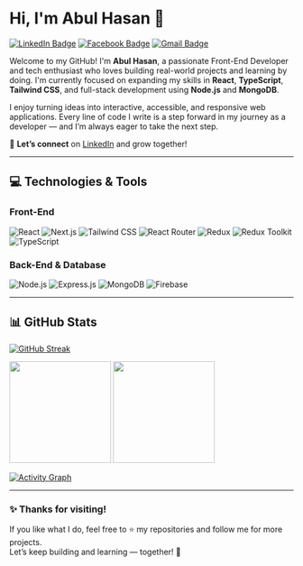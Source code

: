 # Hi, I'm Abul Hasan 👋

[![LinkedIn Badge](https://img.shields.io/badge/-LinkedIn-blue?style=flat&logo=Linkedin&logoColor=white&link=https://www.linkedin.com/in/md-abul-hasem-a6931a317/)](https://www.linkedin.com/in/md-abul-hasem-a6931a317/)
[![Facebook Badge](https://img.shields.io/badge/-Facebook-1877F2?style=flat&logo=facebook&logoColor=white&link=https://www.facebook.com/AbulHasanFB)](https://www.facebook.com/AbulHasanFB)
[![Gmail Badge](https://img.shields.io/badge/-abulhasan7bd@gmail.com-c14438?style=flat&logo=Gmail&logoColor=white&link=mailto:abulhasan7bd@gmail.com)](mailto:abulhasan7bd@gmail.com)

Welcome to my GitHub! I'm **Abul Hasan**, a passionate Front-End Developer and tech enthusiast who loves building real-world projects and learning by doing. I'm currently focused on expanding my skills in **React**, **TypeScript**, **Tailwind CSS**, and full-stack development using **Node.js** and **MongoDB**.

I enjoy turning ideas into interactive, accessible, and responsive web applications. Every line of code I write is a step forward in my journey as a developer — and I’m always eager to take the next step.

🚀 **Let’s connect** on [LinkedIn](https://www.linkedin.com/in/md-abul-hasem-a6931a317/) and grow together!

---

## 💻 Technologies & Tools

### Front-End
<p>
  <img alt="React" src="https://img.shields.io/badge/React-20232a?style=for-the-badge&logo=react&logoColor=61dafb"/>
  <img alt="Next.js" src="https://img.shields.io/badge/Next.js-000000?style=for-the-badge&logo=nextdotjs"/>
  <img alt="Tailwind CSS" src="https://img.shields.io/badge/Tailwind_CSS-06B6D4?style=for-the-badge&logo=tailwindcss&logoColor=white"/>
  <img alt="React Router" src="https://img.shields.io/badge/React_Router-CA4245?style=for-the-badge&logo=reactrouter&logoColor=white"/>
  <img alt="Redux" src="https://img.shields.io/badge/Redux-593D88?style=for-the-badge&logo=redux&logoColor=white"/>
  <img alt="Redux Toolkit" src="https://img.shields.io/badge/Redux_Toolkit-764ABC?style=for-the-badge&logo=redux&logoColor=white"/>
  <img alt="TypeScript" src="https://img.shields.io/badge/TypeScript-3178C6?style=for-the-badge&logo=typescript&logoColor=white"/>
</p>

### Back-End & Database
<p>
  <img alt="Node.js" src="https://img.shields.io/badge/Node.js-339933?style=for-the-badge&logo=nodedotjs&logoColor=white"/>
  <img alt="Express.js" src="https://img.shields.io/badge/Express.js-000000?style=for-the-badge&logo=express&logoColor=white"/>
  <img alt="MongoDB" src="https://img.shields.io/badge/MongoDB-47A248?style=for-the-badge&logo=mongodb&logoColor=white"/>
  <img alt="Firebase" src="https://img.shields.io/badge/Firebase-FFCA28?style=for-the-badge&logo=firebase&logoColor=black"/>
</p>

---

## 📊 GitHub Stats

[![GitHub Streak](https://github-readme-streak-stats.herokuapp.com/?user=abulhasan7bd&theme=github-dark&hide_border=true)](https://git.io/streak-stats)

<p align="left">
  <img height="180em" src="https://github-readme-stats.vercel.app/api?username=abulhasan7bd&show_icons=true&theme=github_dark&hide_border=true" />
  <img height="180em" src="https://github-readme-stats.vercel.app/api/top-langs/?username=abulhasan7bd&layout=compact&theme=github_dark&hide_border=true" />
</p>

[![Activity Graph](https://github-readme-activity-graph.vercel.app/graph?username=abulhasan7bd&theme=github-dark-dimmed&custom_title=Abul%20Hasan's%20GitHub%20Activity&hide_border=true)](https://github.com/ashutosh00710/github-readme-activity-graph)

---

### ✨ Thanks for visiting!

If you like what I do, feel free to ⭐️ my repositories and follow me for more projects.  
Let’s keep building and learning — together! 🙌
